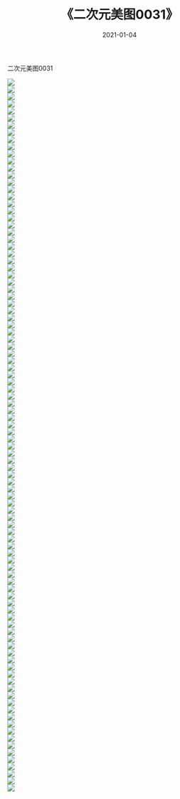 ﻿---
layout: post
title:  《二次元美图0031》
date:   2021-01-04
img: http://imgx.orgx.ga/二次元/2021/二次元美图0031/000.jpg
categories: [美女, 清纯, 唯美]
---

二次元美图0031

 ![](http://imgx.orgx.ga/二次元/2021/二次元美图0031/001.jpg) <br>![](http://imgx.orgx.ga/二次元/2021/二次元美图0031/002.jpg) <br>![](http://imgx.orgx.ga/二次元/2021/二次元美图0031/003.jpg) <br>![](http://imgx.orgx.ga/二次元/2021/二次元美图0031/004.jpg) <br>![](http://imgx.orgx.ga/二次元/2021/二次元美图0031/005.jpg) <br>![](http://imgx.orgx.ga/二次元/2021/二次元美图0031/006.jpg) <br>![](http://imgx.orgx.ga/二次元/2021/二次元美图0031/007.jpg) <br>![](http://imgx.orgx.ga/二次元/2021/二次元美图0031/008.jpg) <br>![](http://imgx.orgx.ga/二次元/2021/二次元美图0031/009.jpg) <br>![](http://imgx.orgx.ga/二次元/2021/二次元美图0031/010.jpg) <br>![](http://imgx.orgx.ga/二次元/2021/二次元美图0031/011.jpg) <br>![](http://imgx.orgx.ga/二次元/2021/二次元美图0031/012.jpg) <br>![](http://imgx.orgx.ga/二次元/2021/二次元美图0031/013.jpg) <br>![](http://imgx.orgx.ga/二次元/2021/二次元美图0031/014.jpg) <br>![](http://imgx.orgx.ga/二次元/2021/二次元美图0031/015.jpg) <br>![](http://imgx.orgx.ga/二次元/2021/二次元美图0031/016.jpg) <br>![](http://imgx.orgx.ga/二次元/2021/二次元美图0031/017.jpg) <br>![](http://imgx.orgx.ga/二次元/2021/二次元美图0031/018.jpg) <br>![](http://imgx.orgx.ga/二次元/2021/二次元美图0031/019.jpg) <br>![](http://imgx.orgx.ga/二次元/2021/二次元美图0031/020.jpg) <br>![](http://imgx.orgx.ga/二次元/2021/二次元美图0031/021.jpg) <br>![](http://imgx.orgx.ga/二次元/2021/二次元美图0031/022.jpg) <br>![](http://imgx.orgx.ga/二次元/2021/二次元美图0031/023.jpg) <br>![](http://imgx.orgx.ga/二次元/2021/二次元美图0031/024.jpg) <br>![](http://imgx.orgx.ga/二次元/2021/二次元美图0031/025.jpg) <br>![](http://imgx.orgx.ga/二次元/2021/二次元美图0031/026.jpg) <br>![](http://imgx.orgx.ga/二次元/2021/二次元美图0031/027.jpg) <br>![](http://imgx.orgx.ga/二次元/2021/二次元美图0031/028.jpg) <br>![](http://imgx.orgx.ga/二次元/2021/二次元美图0031/029.jpg) <br>![](http://imgx.orgx.ga/二次元/2021/二次元美图0031/030.jpg) <br>![](http://imgx.orgx.ga/二次元/2021/二次元美图0031/031.jpg) <br>![](http://imgx.orgx.ga/二次元/2021/二次元美图0031/032.jpg) <br>![](http://imgx.orgx.ga/二次元/2021/二次元美图0031/033.jpg) <br>![](http://imgx.orgx.ga/二次元/2021/二次元美图0031/034.jpg) <br>![](http://imgx.orgx.ga/二次元/2021/二次元美图0031/035.jpg) <br>![](http://imgx.orgx.ga/二次元/2021/二次元美图0031/036.jpg) <br>![](http://imgx.orgx.ga/二次元/2021/二次元美图0031/037.jpg) <br>![](http://imgx.orgx.ga/二次元/2021/二次元美图0031/038.jpg) <br>![](http://imgx.orgx.ga/二次元/2021/二次元美图0031/039.jpg) <br>![](http://imgx.orgx.ga/二次元/2021/二次元美图0031/040.jpg) <br>![](http://imgx.orgx.ga/二次元/2021/二次元美图0031/041.jpg) <br>![](http://imgx.orgx.ga/二次元/2021/二次元美图0031/042.jpg) <br>![](http://imgx.orgx.ga/二次元/2021/二次元美图0031/043.jpg) <br>![](http://imgx.orgx.ga/二次元/2021/二次元美图0031/044.jpg) <br>![](http://imgx.orgx.ga/二次元/2021/二次元美图0031/045.jpg) <br>![](http://imgx.orgx.ga/二次元/2021/二次元美图0031/046.jpg) <br>![](http://imgx.orgx.ga/二次元/2021/二次元美图0031/047.jpg) <br>![](http://imgx.orgx.ga/二次元/2021/二次元美图0031/048.jpg) <br>![](http://imgx.orgx.ga/二次元/2021/二次元美图0031/049.jpg) <br>![](http://imgx.orgx.ga/二次元/2021/二次元美图0031/050.jpg) <br>![](http://imgx.orgx.ga/二次元/2021/二次元美图0031/051.jpg) <br>![](http://imgx.orgx.ga/二次元/2021/二次元美图0031/052.jpg) <br>![](http://imgx.orgx.ga/二次元/2021/二次元美图0031/053.jpg) <br>![](http://imgx.orgx.ga/二次元/2021/二次元美图0031/054.jpg) <br>![](http://imgx.orgx.ga/二次元/2021/二次元美图0031/055.jpg) <br>![](http://imgx.orgx.ga/二次元/2021/二次元美图0031/056.jpg) <br>![](http://imgx.orgx.ga/二次元/2021/二次元美图0031/057.jpg) <br>![](http://imgx.orgx.ga/二次元/2021/二次元美图0031/058.jpg) <br>![](http://imgx.orgx.ga/二次元/2021/二次元美图0031/059.jpg) <br>![](http://imgx.orgx.ga/二次元/2021/二次元美图0031/060.jpg) <br>![](http://imgx.orgx.ga/二次元/2021/二次元美图0031/061.jpg) <br>![](http://imgx.orgx.ga/二次元/2021/二次元美图0031/062.jpg) <br>![](http://imgx.orgx.ga/二次元/2021/二次元美图0031/063.jpg) <br>![](http://imgx.orgx.ga/二次元/2021/二次元美图0031/064.jpg) <br>![](http://imgx.orgx.ga/二次元/2021/二次元美图0031/065.jpg) <br>![](http://imgx.orgx.ga/二次元/2021/二次元美图0031/066.jpg) <br>![](http://imgx.orgx.ga/二次元/2021/二次元美图0031/067.jpg) <br>![](http://imgx.orgx.ga/二次元/2021/二次元美图0031/068.jpg) <br>![](http://imgx.orgx.ga/二次元/2021/二次元美图0031/069.jpg) <br>![](http://imgx.orgx.ga/二次元/2021/二次元美图0031/070.jpg) <br>![](http://imgx.orgx.ga/二次元/2021/二次元美图0031/071.jpg) <br>![](http://imgx.orgx.ga/二次元/2021/二次元美图0031/072.jpg) <br>![](http://imgx.orgx.ga/二次元/2021/二次元美图0031/073.jpg) <br>![](http://imgx.orgx.ga/二次元/2021/二次元美图0031/074.jpg) <br>![](http://imgx.orgx.ga/二次元/2021/二次元美图0031/075.jpg) <br>![](http://imgx.orgx.ga/二次元/2021/二次元美图0031/076.jpg) <br>![](http://imgx.orgx.ga/二次元/2021/二次元美图0031/077.jpg) <br>![](http://imgx.orgx.ga/二次元/2021/二次元美图0031/078.jpg) <br>![](http://imgx.orgx.ga/二次元/2021/二次元美图0031/079.jpg) <br>![](http://imgx.orgx.ga/二次元/2021/二次元美图0031/080.jpg) <br>![](http://imgx.orgx.ga/二次元/2021/二次元美图0031/081.jpg) <br>![](http://imgx.orgx.ga/二次元/2021/二次元美图0031/082.jpg) <br>![](http://imgx.orgx.ga/二次元/2021/二次元美图0031/083.jpg) <br>![](http://imgx.orgx.ga/二次元/2021/二次元美图0031/084.jpg) <br>![](http://imgx.orgx.ga/二次元/2021/二次元美图0031/085.jpg) <br>![](http://imgx.orgx.ga/二次元/2021/二次元美图0031/086.jpg) <br>![](http://imgx.orgx.ga/二次元/2021/二次元美图0031/087.jpg) <br>![](http://imgx.orgx.ga/二次元/2021/二次元美图0031/088.jpg) <br>![](http://imgx.orgx.ga/二次元/2021/二次元美图0031/089.jpg) <br>![](http://imgx.orgx.ga/二次元/2021/二次元美图0031/090.jpg) <br>![](http://imgx.orgx.ga/二次元/2021/二次元美图0031/091.jpg) <br>![](http://imgx.orgx.ga/二次元/2021/二次元美图0031/092.jpg) <br>![](http://imgx.orgx.ga/二次元/2021/二次元美图0031/093.jpg) <br>![](http://imgx.orgx.ga/二次元/2021/二次元美图0031/094.jpg) <br>![](http://imgx.orgx.ga/二次元/2021/二次元美图0031/095.jpg) <br>![](http://imgx.orgx.ga/二次元/2021/二次元美图0031/096.jpg) <br>![](http://imgx.orgx.ga/二次元/2021/二次元美图0031/097.jpg) <br>![](http://imgx.orgx.ga/二次元/2021/二次元美图0031/098.jpg) <br>![](http://imgx.orgx.ga/二次元/2021/二次元美图0031/099.jpg) <br>![](http://imgx.orgx.ga/二次元/2021/二次元美图0031/100.jpg) <br>